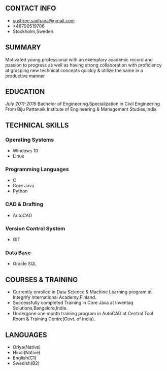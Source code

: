 ## CONTACT INFO
- sushree.sadhana@gmail.com
- +46790519706
- Stockholm,Sweden

## SUMMARY
Motivated young professional with an exemplary academic record and passion to progress as well as having strong collaboration with proficiency at grasping new technical concepts quickly & utilize the same in a productive manner

 ## EDUCATION
_July 2011-2015_
Bachelor of Engineering.Specialization in Civil Engineering From Biju Pattanaik Institute of Engineering & Management Studies,India

## TECHNICAL SKILLS
### Operating Systems
- Windows 10
- Linux
### Programming Languages
- C
- Core Java
- Python
### CAD & Drafting
- AutoCAD
### Version Control System
- GIT
### Data Base
- Oracle SQL

## COURSES & TRAINING
- Currently enrolled in  Data Science & Machine Learning program at Integrify International Academy,Finland.
- Successfully completed Training in Core Java at Inventaq Solutions,Bangalore,India.
- Undergone one month training program in AutoCAD at Central Tool Room & Training Centre(Govt. of India).

## LANGUAGES
- Oriya(Native)
- Hindi(Native)
- English(C1)
- Swedish(B2)

